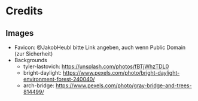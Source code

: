 # Credits

## Images

* Favicon: @JakobHeubl bitte Link angeben, auch wenn Public Domain (zur Sicherheit)
* Backgrounds
  * tyler-lastovich: https://unsplash.com/photos/fBTjWhzTDL0
  * bright-daylight: https://www.pexels.com/photo/bright-daylight-environment-forest-240040/
  * arch-bridge: https://www.pexels.com/photo/gray-bridge-and-trees-814499/